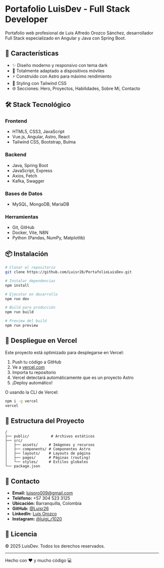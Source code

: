 # Portafolio LuisDev - Full Stack Developer

Portafolio web profesional de Luis Alfredo Orozco Sánchez, desarrollador Full Stack especializado en Angular y Java con Spring Boot.

## 🚀 Características

- ✨ Diseño moderno y responsivo con tema dark
- 📱 Totalmente adaptado a dispositivos móviles
- ⚡ Construido con Astro para máximo rendimiento
- 🎨 Styling con Tailwind CSS
- 🌐 Secciones: Hero, Proyectos, Habilidades, Sobre Mí, Contacto

## 🛠️ Stack Tecnológico

### Frontend
- HTML5, CSS3, JavaScript
- Vue.js, Angular, Astro, React
- Tailwind CSS, Bootstrap, Bulma

### Backend
- Java, Spring Boot
- JavaScript, Express
- Axios, Fetch
- Kafka, Swagger

### Bases de Datos
- MySQL, MongoDB, MariaDB

### Herramientas
- Git, GitHub
- Docker, Vite, N8N
- Python (Pandas, NumPy, Matplotlib)

## 📦 Instalación

```bash
# Clonar el repositorio
git clone https://github.com/Luisr26/PortafolioLuisDev.git

# Instalar dependencias
npm install

# Ejecutar en desarrollo
npm run dev

# Build para producción
npm run build

# Preview del build
npm run preview
```

## 🚀 Despliegue en Vercel

Este proyecto está optimizado para desplegarse en Vercel:

1. Push tu código a GitHub
2. Ve a [vercel.com](https://vercel.com)
3. Importa tu repositorio
4. Vercel detectará automáticamente que es un proyecto Astro
5. ¡Deploy automático!

O usando la CLI de Vercel:

```bash
npm i -g vercel
vercel
```

## 📄 Estructura del Proyecto

```
/
├── public/          # Archivos estáticos
├── src/
│   ├── assets/     # Imágenes y recursos
│   ├── components/ # Componentes Astro
│   ├── layouts/    # Layouts de página
│   ├── pages/      # Páginas (routing)
│   └── styles/     # Estilos globales
└── package.json
```

## 📧 Contacto

- **Email:** luisoro009@gmail.com
- **Teléfono:** +57 304 523 3125
- **Ubicación:** Barranquilla, Colombia
- **GitHub:** [@Luisr26](https://github.com/Luisr26)
- **LinkedIn:** [Luis Orozco](https://www.linkedin.com/in/luis-orozco-sanchez-07ab5b208/)
- **Instagram:** [@luigi_r1020](https://www.instagram.com/luigi_r1020/)

## 📝 Licencia

© 2025 LuisDev. Todos los derechos reservados.

---

Hecho con ❤️ y mucho código 💻
